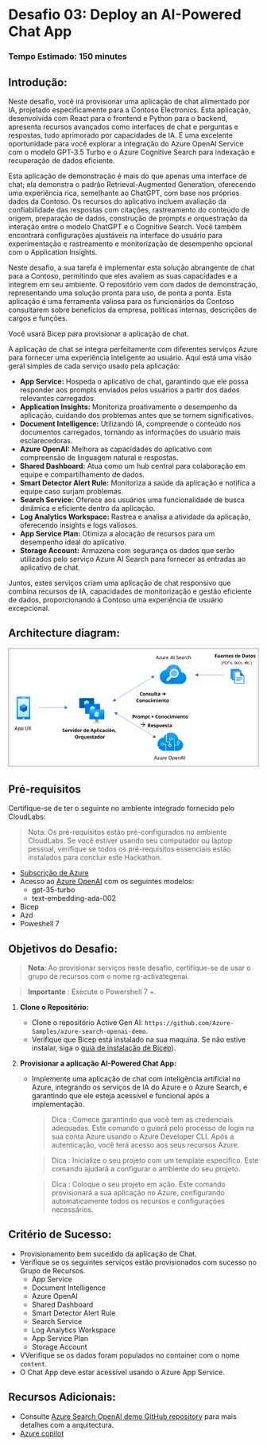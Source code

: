 # Desafio 03:  Deploy an AI-Powered Chat App

### Tempo Estimado: 150 minutes

## Introdução:

Neste desafio, você irá provisionar uma aplicação de chat alimentado por IA, projetado especificamente para a Contoso Electronics. Esta aplicação, desenvolvida com React para o frontend e Python para o backend, apresenta recursos avançados como interfaces de chat e perguntas e respostas, tudo aprimorado por capacidades de IA. É uma excelente oportunidade para você explorar a integração do Azure OpenAI Service com o modelo GPT-3.5 Turbo e o Azure Cognitive Search para indexação e recuperação de dados eficiente.

Esta aplicação de demonstração é mais do que apenas uma interface de chat; ela demonstra o padrão Retrieval-Augmented Generation, oferecendo uma experiência rica, semelhante ao ChatGPT, com base nos próprios dados da Contoso. Os recursos do aplicativo incluem avaliação da confiabilidade das respostas com citações, rastreamento do conteúdo de origem, preparação de dados, construção de prompts e orquestração da interação entre o modelo ChatGPT e o Cognitive Search. Você também encontrará configurações ajustáveis na interface do usuário para experimentação e rastreamento e monitorização de desempenho opcional com o Application Insights.

Neste desafio, a sua tarefa é implementar esta solução abrangente de chat para a Contoso, permitindo que eles avaliem as suas capacidades e a integrem em seu ambiente. O repositório vem com dados de demonstração, representando uma solução pronta para uso, de ponta a ponta. Esta aplicação é uma ferramenta valiosa para os funcionários da Contoso consultarem sobre benefícios da empresa, políticas internas, descrições de cargos e funções.

Você usará Bicep para provisionar a aplicação de chat.

A aplicação de chat se integra perfeitamente com diferentes serviços Azure para fornecer uma experiência inteligente ao usuário. Aqui está uma visão geral simples de cada serviço usado pela aplicação:

- **App Service:** Hospeda o aplicativo de chat, garantindo que ele possa responder aos prompts enviados pelos usuários a partir dos dados relevantes carregados.
- **Application Insights:** Monitoriza proativamente o desempenho da aplicação, cuidando dos problemas antes que se tornem significativos.
- **Document Intelligence:** Utilizando IA, compreende o conteúdo nos documentos carregados, tornando as informações do usuário mais esclarecedoras.
- **Azure OpenAI:** Melhora as capacidades do aplicativo com compreensão de linguagem natural e respostas.
- **Shared Dashboard:** Atua como um hub central para colaboração em equipe e compartilhamento de dados.
- **Smart Detector Alert Rule:** Monitoriza a saúde da aplicação e notifica a equipe caso surjam problemas.
- **Search Service:** Oferece aos usuários uma funcionalidade de busca dinâmica e eficiente dentro da aplicação.
- **Log Analytics Workspace:** Rastrea e analisa a atividade da aplicação, oferecendo insights e logs valiosos.
- **App Service Plan:** Otimiza a alocação de recursos para um desempenho ideal do aplicativo.
- **Storage Account:** Armazena com segurança os dados que serão utilizados pelo serviço Azure AI Search para fornecer as entradas ao aplicativo de chat.

Juntos, estes serviços criam uma aplicação de chat responsivo que combina recursos de IA, capacidades de monitorização e gestão eficiente de dados, proporcionando à Contoso uma experiência de usuário excepcional.

## Architecture diagram:

![](../media/Active-image258.png)


## Pré-requisitos

Certifique-se de ter o seguinte no ambiente integrado fornecido pelo CloudLabs:

> Nota: Os pré-requisitos estão pré-configurados no ambiente CloudLabs. Se você estiver usando seu computador ou laptop pessoal, verifique se todos os pré-requisitos essenciais estão instalados para concluir este Hackathon.


  - [Subscrição de Azure](https://azure.microsoft.com/en-us/free/)
  - Acesso ao [Azure OpenAI](https://aka.ms/oai/access) com os seguintes modelos:
    - gpt-35-turbo
    - text-embedding-ada-002
   - Bicep 
   - Azd 
   - Poweshell 7 

## Objetivos do Desafio:

> **Nota**: Ao provisionar serviços neste desafio, certifique-se de usar o grupo de recursos com o nome rg-activategenai.

> **Importante** : Execute o Powershell 7 +.

1. **Clone o Repositório:**
   - Clone o repositório Active Gen AI: `https://github.com/Azure-Samples/azure-search-openai-demo`.
   - Verifique que Bicep está instalado na sua maquina. Se não estive instalar, siga o [guia de instalação de Bicep](https://learn.microsoft.com/en-us/azure/azure-resource-manager/bicep/install)).

1. **Provisionar a aplicação AI-Powered Chat App:**

    - Implemente uma aplicação de chat com inteligência artificial no Azure, integrando os serviços de IA do Azure e o Azure Search, e garantindo que ele esteja acessível e funcional após a implementação.
    
      > Dica : Comece garantindo que você tem as credenciais adequadas. Este comando o guiará pelo processo de login na sua conta Azure usando o Azure Developer CLI. Após a autenticação, você terá acesso aos seus recursos Azure.
    
      > Dica : Inicialize o seu projeto com um template específico. Este comando ajudará a configurar o ambiente do seu projeto.

      > Dica : Coloque o seu projeto em ação. Este comando provisionará a sua aplicação no Azure, configurando automaticamente todos os recursos e configurações necessários.

   <validation step="36681298-5586-4465-ae71-717f0f69e6dc" />

## Critério de Sucesso:

- Provisionamento bem sucedido da aplicação de Chat.
- Verifique se os seguintes serviços estão provisionados com sucesso no Grupo de Recursos.
  - App Service
  - Document Intelligence
  - Azure OpenAI
  - Shared Dashboard
  - Smart Detector Alert Rule
  - Search Service
  - Log Analytics Workspace
  - App Service Plan
  - Storage Account
- VVerifique se os dados foram populados no container com o nome `content`.
- O Chat App deve estar acessível usando o Azure App Service.

## Recursos Adicionais:

-  Consulte  [Azure Search OpenAI demo GitHub repository](https://github.com/cmendible/azure-search-openai-demo) para mais detalhes com a arquitectura.
-  [Azure copilot](https://learn.microsoft.com/en-us/azure/copilot/overview)
